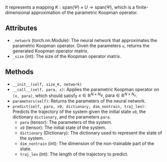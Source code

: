 
It represents a mapping $K: \mathrm{span}(\Psi) \times U \rightarrow \mathrm{span}(\Psi)$,
which is a finite-dimensional approximation of the parametric Koopman operator.

## Attributes

- `_network` (torch.nn.Module): The neural network that approximates the parametric Koopman operator. Given the parameters `u`, returns the generated Koopman operator matrix.
- `_size` (int): The size of the Koopman operator matrix.

## Methods

- `__init__(self, size_K, network)`
- `__call__(self, para, x)`: Applies the parametric Koopman operator on `(x, para)`,
  which should satisfy $x \in \mathbb{R}^{N \times N_{\psi}}$,
  $\text{para} \in \mathbb{R}^{N \times N_u}$.
- `parameters(self)`: Returns the parameters of the neural network.
- `predict(self, para, x0, dictionary, dim_nontrain, traj_len)`: Predicts the trajectory of the system given the initial state `x0`, the dictionary `dictionary`, and the parameters `para`.
    - `para` (tensor): The parameters of the system.
    - `x0` (tensor): The initial state of the system.
    - `dictionary` (Dictionary): The dictionary used to represent the state of the system.
    - `dim_nontrain` (int): The dimension of the non-trainable part of the state.
    - `traj_len` (int): The length of the trajectory to predict.





